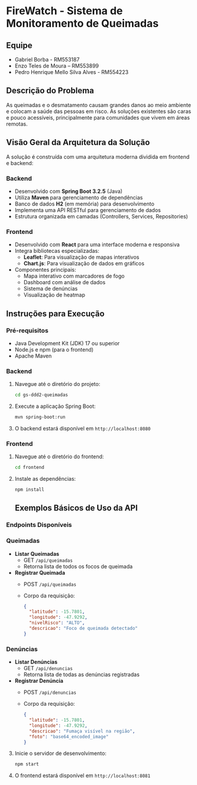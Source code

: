 # FireWatch - Sistema de Monitoramento de Queimadas

## Equipe 
  - Gabriel Borba - RM553187
  - Enzo Teles de Moura – RM553899
  - Pedro Henrique Mello Silva Alves - RM554223

## Descrição do Problema 

As queimadas e o desmatamento causam grandes danos ao meio ambiente e colocam a saúde das pessoas em risco. As soluções existentes são caras e pouco acessíveis, principalmente para comunidades que vivem em áreas remotas.


## Visão Geral da Arquitetura da Solução

A solução é construída com uma arquitetura moderna dividida em frontend e backend:

### Backend
- Desenvolvido com **Spring Boot 3.2.5** (Java)
- Utiliza **Maven** para gerenciamento de dependências
- Banco de dados **H2** (em memória) para desenvolvimento
- Implementa uma API RESTful para gerenciamento de dados
- Estrutura organizada em camadas (Controllers, Services, Repositories)

### Frontend
- Desenvolvido com **React** para uma interface moderna e responsiva
- Integra bibliotecas especializadas:
  - **Leaflet**: Para visualização de mapas interativos
  - **Chart.js**: Para visualização de dados em gráficos
- Componentes principais:
  - Mapa interativo com marcadores de fogo
  - Dashboard com análise de dados
  - Sistema de denúncias
  - Visualização de heatmap

## Instruções para Execução

### Pré-requisitos
- Java Development Kit (JDK) 17 ou superior
- Node.js e npm (para o frontend)
- Apache Maven

### Backend
1. Navegue até o diretório do projeto:
   ```bash
   cd gs-ddd2-queimadas
   ```

2. Execute a aplicação Spring Boot:
   ```bash
   mvn spring-boot:run
   ```

3. O backend estará disponível em `http://localhost:8080`

### Frontend
1. Navegue até o diretório do frontend:
   ```bash
   cd frontend
   ```

2. Instale as dependências:
   ```bash
   npm install
   ```

   ## Exemplos Básicos de Uso da API

### Endpoints Disponíveis

### Queimadas

- **Listar Queimadas**
    - GET `/api/queimadas`
    - Retorna lista de todos os focos de queimada
- **Registrar Queimada**
    - POST `/api/queimadas`
    - Corpo da requisição:
        
        ```json
        {
          "latitude": -15.7801,
          "longitude": -47.9292,
          "nivelRisco": "ALTO",
          "descricao": "Foco de queimada detectado"
        }
        
        ```
        

### Denúncias

- **Listar Denúncias**
    - GET `/api/denuncias`
    - Retorna lista de todas as denúncias registradas
- **Registrar Denúncia**
    - POST `/api/denuncias`
    - Corpo da requisição:
        
        ```json
        {
          "latitude": -15.7801,
          "longitude": -47.9292,
          "descricao": "Fumaça visível na região",
          "foto": "base64_encoded_image"
        }
        
        ```

3. Inicie o servidor de desenvolvimento:
   ```bash
   npm start
   ```

4. O frontend estará disponível em `http://localhost:8081`
